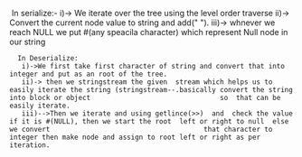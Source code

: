 ​
           In serialize:-
	   i)-> We iterate over the tree using the level order traverse
	   ii)-> Convert the current node value to string and add(" ").
	   iii)-> whnever we reach NULL we put #(any speacila character) which represent Null node in our string 
	   
	  In Deserialize:
	   i)->We first take first character of string and convert that into integer and put as an root of the tree.
	   ii)-> then we stringstream the given  stream which helps us to easily iterate the string (stringstream--.basically convert the string into block or object                                so  that can be easily iterate.
	   iii)-->Then we iterate and using getlince(>>)  and  check the value if it is #(NULL), then we start the root  left or right to null  else we convert                                      that character to integer then make node and assign to root left or right as per iteration.
